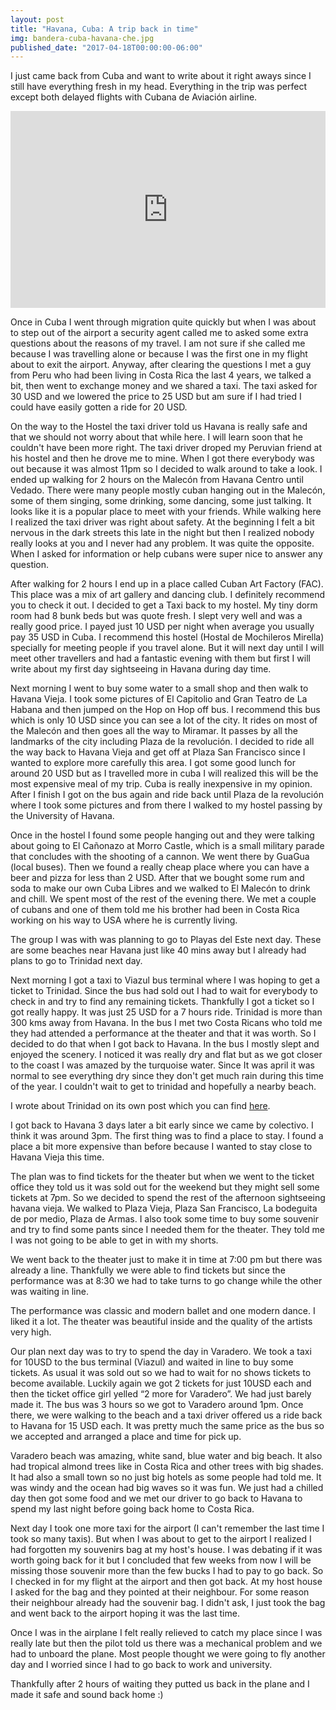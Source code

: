 ```yaml
---
layout: post
title: "Havana, Cuba: A trip back in time"
img: bandera-cuba-havana-che.jpg
published_date: "2017-04-18T00:00:00-06:00"
---
```


I just came back from Cuba and want to write about it right aways since I still have everything fresh in my head.
Everything in the trip was perfect except both delayed flights with Cubana de Aviación airline.

<iframe width="100%" height="315" src="https://www.youtube.com/embed/sW8co7-7p-E" frameborder="0" allowfullscreen></iframe>

<p>
    Once in Cuba I went through migration quite quickly but when I was about to step out of the airport a security agent
    called me to asked some extra questions about the reasons of my travel. I am not sure if she called me because I was
    travelling alone or because I was the first one in my flight about to exit the airport. Anyway, after clearing the
    questions I met a guy from Peru who had been living in Costa Rica the last 4 years, we talked a bit, then went to
    exchange money and we shared a taxi. The taxi asked for 30 USD and we lowered the price to 25 USD but am sure if I
    had tried I could have easily gotten a ride for 20 USD.
</p>


<p>
    On the way to the Hostel the taxi driver told us Havana is really safe and that we should not worry about that while
    here. I will learn soon that he couldn't have been more right. The taxi driver droped my Peruvian friend at his
    hostel and then he drove me to mine. When I got there everybody was out because it was almost 11pm so I decided to
    walk around to take a look. I ended up walking for 2 hours on the Malecón from Havana Centro until Vedado. There
    were many people mostly cuban hanging out in the Malecón, some of them singing, some drinking, some dancing, some
    just talking. It looks like it is a popular place to meet with your friends. While walking here I realized the taxi
    driver was right about safety. At the beginning I felt a bit nervous in the dark streets this late in the night but
    then I realized nobody really looks at you and I never had any problem. It was quite the opposite. When I asked for
    information or help cubans were super nice to answer any question.
</p>


<p>
    After walking for 2 hours I end up in a place called Cuban Art Factory (FAC). This place was a mix of art gallery
    and dancing club. I definitely recommend you to check it out. I decided to get a Taxi back to my hostel. My tiny
    dorm room had 8 bunk beds but was quote fresh. I slept very well and was a really good price. I payed just 10 USD
    per night when average you usually pay 35 USD in Cuba. I recommend this hostel (Hostal de Mochileros Mirella)
    specially for meeting people if you travel alone. But it will next day until I will meet other travellers and had a
    fantastic evening with them but first I will write about my first day sightseeing in Havana during day time.
</p>


<p>
    Next morning I went to buy some water to a small shop and then walk to Havana Vieja. I took some pictures of El
    Capitolio and Gran Teatro de La Habana and then jumped on the Hop on Hop off bus. I recommend this bus which is only
    10 USD since you can see a lot of the city. It rides on most of the Malecón and then goes all the way to Miramar. It
    passes by all the landmarks of the city including Plaza de la revolución. I decided to ride all the way back to
    Havana Vieja and get off at Plaza San Francisco since I wanted to explore more carefully this area. I got some good
    lunch for around 20 USD but as I travelled more in cuba I will realized this will be the most expensive meal of my
    trip. Cuba is really inexpensive in my opinion. After I finish I got on the bus again and ride back until Plaza de
    la revolución where I took some pictures and from there I walked to my hostel passing by the University of Havana.
</p>


<p>
    Once in the hostel I found some people hanging out and they were talking about going to El Cañonazo at Morro Castle,
    which is a small military parade that concludes with the shooting of a cannon. We went there by GuaGua (local
    buses). Then we found a really cheap place where you can have a beer and pizza for less than 2 USD. After that we
    bought some rum and soda to make our own Cuba Libres and we walked to El Malecón to drink and chill. We spent most
    of the rest of the evening there. We met a couple of cubans and one of them told me his brother had been in Costa
    Rica working on his way to USA where he is currently living.
</p>


<p>
    The group I was with was planning to go to Playas del Este next day. These are some beaches near Havana just like 40
    mins away but I already had plans to go to Trinidad next day.
</p>


<p>
    Next morning I got a taxi to Viazul bus terminal where I was hoping to get a ticket to Trinidad. Since the bus had
    sold out I had to wait for everybody to check in and try to find any remaining tickets. Thankfully I got a ticket so
    I got really happy. It was just 25 USD for a 7 hours ride. Trinidad is more than 300 kms away from Havana. In the
    bus I met two Costa Ricans who told me they had attended a performance at the theater and that it was worth. So I
    decided to do that when I got back to Havana. In the bus I mostly slept and enjoyed the scenery. I noticed it was
    really dry and flat but as we got closer to the coast I was amazed by the turquoise water. Since It was april it was
    normal to see everything dry since they don't get much rain during this time of the year. I couldn't wait to get to
    trinidad and hopefully a nearby beach.
</p>


<p>
    I wrote about Trinidad on its own post which you can find <a href="/blog/colonial-town-and-beach-at-trinidad-cuba/">here</a>.
</p>


<p>
    I got back to Havana 3 days later a bit early since we came by colectivo. I think it was around 3pm. The first thing
    was to find a place to stay. I found a place a bit more expensive than before because I wanted to stay close to
    Havana Vieja this time.
</p>


<p>
    The plan was to find tickets for the theater but when we went to the ticket office they told us it was sold out for
    the weekend but they might sell some tickets at 7pm. So we decided to spend the rest of the afternoon sightseeing
    havana vieja. We walked to Plaza Vieja, Plaza San Francisco, La bodeguita de por medio, Plaza de Armas. I also took
    some time to buy some souvenir and try to find some pants since I needed them for the theater. They told me I was
    not going to be able to get in with my shorts.
</p>


<p>
    We went back to the theater just to make it in time at 7:00 pm but there was already a line. Thankfully we were able
    to find tickets but since the performance was at 8:30 we had to take turns to go change while the other was waiting
    in line.
</p>

<p>
    The performance was classic and modern ballet and one modern dance. I liked it a lot. The theater was beautiful
    inside and the quality of the artists very high.
</p>

<p>
    Our plan next day was to try to spend the day in Varadero. We took a taxi for 10USD to the bus terminal (Viazul) and
    waited in line to buy some tickets. As usual it was sold out so we had to wait for no shows tickets to become
    available. Luckily again we got 2 tickets for just 10USD each and then the ticket office girl yelled “2 more for
    Varadero”. We had just barely made it. The bus was 3 hours so we got to Varadero around 1pm. Once there, we were
    walking to the beach and a taxi driver offered us a ride back to Havana for 15 USD each. It was pretty much the same
    price as the bus so we accepted and arranged a place and time for pick up.
</p>

<p>
    Varadero beach was amazing, white sand, blue water and big beach. It also had tropical almond trees like in Costa
    Rica and other trees with big shades. It had also a small town so no just big hotels as some people had told me. It
    was windy and the ocean had big waves so it was fun. We just had a chilled day then got some food and we met our
    driver to go back to Havana to spend my last night before going back home to Costa Rica.
</p>

<p>
    Next day I took one more taxi for the airport (I can't remember the last time I took so many taxis). But when I was
    about to get to the airport I realized I had forgotten my souvenirs bag at my host's house. I was debating if it was
    worth going back for it but I concluded that few weeks from now I will be missing those souvenir more than the few
    bucks I had to pay to go back. So I checked in for my flight at the airport and then got back. At my host house I
    asked for the bag and they pointed at their neighbour. For some reason their neighbour already had the souvenir bag.
    I didn't ask, I just took the bag and went back to the airport hoping it was the last time.
</p>

<p>
    Once I was in the airplane I felt really relieved to catch my place since I was really late but then the pilot told
    us there was a mechanical problem and we had to unboard the plane. Most people thought we were going to fly another
    day and I worried since I had to go back to work and university.
</p>

<p>
    Thankfully after 2 hours of waiting they putted us back in the plane and I made it safe and sound back home :)
</p>



